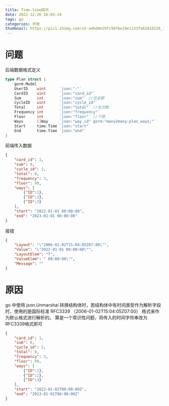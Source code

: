 ```yaml
---
title: Time.time踩坑
date: 2022-12-26 16:03:24
tags: go
categories: 开发
thumbnail: https://pic1.zhimg.com/v2-a4bd0e19fc987be19e1133fa61016226_1440w.jpg?source=172ae18b
---
```


# 问题
后端数据格式定义
```go
type Plan struct {
	gorm.Model
	UserID    uint      `json:"-"`
	CardID    uint      `json:"card_id"`
	Sum       int       `json:"sum"` //总金额
	CycleID   uint      `json:"cycle_id"`
	Total     int       `json:"total"` //总次数
	Frequency int       `json:"frequency"`
	Floor     int       `json:"floor"` //下限
	Ways      []Way     `json:"way_id" gorm:"many2many:plan_ways;"`
	Start     time.Time `json:"start"`
	End       time.Time `json:"end"`
}
```
前端传入数据
```json
{
    "card_id": 1,
    "sum": 0,
    "cycle_id": 2,
    "total": 0,
    "frequency": 3,
    "floor": 99,
    "ways": [
        {"ID":1},
        {"ID":2},
        {"ID":3}
    ],
    "start": "2022-01-01 00:00:00",
    "end": "2023-01-01 00:00:00"
}
```
报错
```json
{
    "Layout": "\"2006-01-02T15:04:05Z07:00\"",
    "Value": "\"2022-01-01 00:00:00\"",
    "LayoutElem": "T",
    "ValueElem": " 00:00:00\"",
    "Message": ""
}
```
# 原因
go 中使用 json.Unmarshal 转换结构体时，若结构体中有时间类型作为解析字段时，使用的是国际标准 RFC3339 （2006-01-02T15:04:05Z07:00） 格式来作为默认格式进行解析的。
算是一个常识性问题，将传入的时间字符串改为RFC3339格式即可
```json
{
    "card_id": 1,
    "sum": 0,
    "cycle_id": 2,
    "total": 0,
    "frequency": 3,
    "floor": 99,
    "ways": [
        {"ID":1},
        {"ID":2},
        {"ID":3}
    ],
    "start": "2022-01-01T00:00:00Z",
    "end": "2023-01-01T00:00:00Z"
}
```